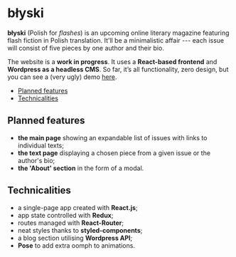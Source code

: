 # błyski

**błyski** (Polish for *flashes*) is an upcoming online literary magazine featuring flash fiction in Polish translation. It'll be a minimalistic affair --- each issue will consist of five pieces by one author and their bio. 

The website is a **work in progress**. It uses a **React-based frontend** and **Wordpress as a headless CMS**. So far, it’s all functionality, zero design, but you can see a (very ugly) demo [here](https://blyski.netlify.app/).

* [Planned features](#planned-features)
* [Technicalities](#technicalities)

## Planned features

* **the main page** showing an expandable list of issues with links to individual texts;
* **the text page** displaying a chosen piece from a given issue or the author's bio;
* **the 'About' section** in the form of a modal.

## Technicalities

* a single-page app created with **React.js**;
* app state controlled with **Redux**;
* routes managed with **React-Router**;
* neat styles thanks to **styled-components**;
* a blog section utilising **Wordpress API**;
* **Pose** to add extra oomph to animations.
